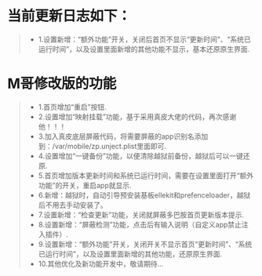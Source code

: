 # 当前更新日志如下：

> - 1.设置新增：“额外功能”开关，关闭后首页不显示“更新时间”、“系统已运行时间”，以及设置里面新增的其他功能不显示，基本还原原生界面.

# M哥修改版的功能

> - 1.首页增加“重启”按钮.
> - 2.设置增加“映射挂载”功能，基于采用真皮大佬的代码，再次感谢他！！！
> - 3.加入真皮底层屏蔽代码，将需要屏蔽的app识别名添加到：/var/mobile/zp.unject.plist里面即可.
> - 4.设置增加“一键备份”功能，以便清除越狱前备份，越狱后可以一键还原.
> - 5.首页增加版本更新时间和系统已运行时间，需要在设置里面打开“额外功能”的开关，重启app就显示.
> - 6.新增：越狱时，自动引导预安装基板ellekit和prefenceloader，越狱后不用去手动安装了。
> - 7.设置新增：“检查更新”功能，关闭就屏蔽多巴胺首页更新版本提示.
> - 8.设置新增：“屏蔽检测”功能，点击后有输入说明（自定义app禁止注入插件）.
> - 9.设置新增：“额外功能”开关，关闭开关不显示首页“更新时间”、“系统已运行时间”，以及设置里面新增的其他功能，还原原生界面.
> - 10.其他优化及新功能开发中，敬请期待...
